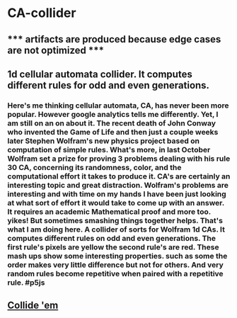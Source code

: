 # CA-collider

## *** artifacts are produced because edge cases are not optimized ***
## 1d cellular automata collider. It computes different rules for odd and even generations.
### Here's me thinking cellular automata, CA, has never been more popular.  However google analytics tells me differently. Yet, I am still on an on about it.  The recent death of John Conway who invented the Game of Life and then just a couple weeks later Stephen Wolfram's new physics project based on computation of simple rules.  What's more, in last October Wolfram set a prize for proving 3 problems dealing with his rule 30 CA, concerning its randomness, color, and the computational effort it takes to produce it.  CA's are certainly an interesting topic and great distraction. Wolfram's problems are interesting and with time on my hands I have been just looking at what sort of effort it would take to come up with an answer. It requires an academic Mathematical proof and more too. yikes!  But sometimes smashing things together helps.  That's what I am doing here.  A collider of sorts for Wolfram 1d CAs. It computes different rules on odd and even generations.  The first rule's pixels are yellow the second rule's are red.  These mash ups show some interesting properties. such as some the order makes very little difference but not for others.   And very random rules become repetitive when paired with a repetitive rule.   #p5js 

## [Collide 'em](https://greggelong.github.io/CA-collider/)
